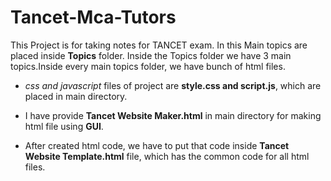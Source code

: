 # Tancet-Mca-Tutors

This Project is for taking notes for TANCET exam. In this Main topics are placed inside **Topics** folder. Inside the Topics folder we have 3 main topics.Inside every main topics folder, we have bunch of html files.

* _css and javascript_ files of project are **style.css and script.js**, which are placed in main directory.

* I have provide **Tancet Website Maker.html** in main directory for making html file using **GUI**.

* After created html code, we have to put that code inside **Tancet Website Template.html** file, which has the common code for all html files.
